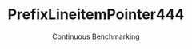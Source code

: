 ---
layout: default
title: PrefixLineitemPointer444
subtitle: Continuous Benchmarking
selected: Prefix_Tpch
expanded: Benchmarking
benchmark: /individual_results/PrefixLineitemPointer444.html
---